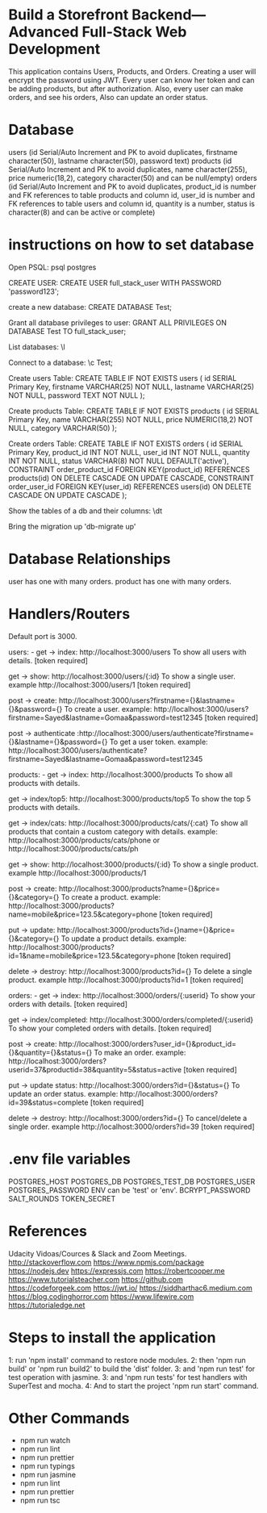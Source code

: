 # Build a Storefront Backend—Advanced Full-Stack Web Development

This application contains Users, Products, and Orders. Creating a user will encrypt the password using JWT. Every user can know her token and can be adding products, but after authorization. Also, every user can make orders, and see his orders, Also can update an order status.

# Database

users (id Serial/Auto Increment and PK to avoid duplicates, firstname character(50), lastname character(50), password text)
products (id Serial/Auto Increment and PK to avoid duplicates, name character(255), price numeric(18,2), category character(50) and can be null/empty)
orders (id Serial/Auto Increment and PK to avoid duplicates, 
product_id is number and FK references to table products and column id,
user_id is number and FK references to table users and column id,
quantity is a number,
status is character(8) and can be active or complete)

# instructions on how to set database

Open PSQL: psql postgres

CREATE USER: CREATE USER full_stack_user WITH PASSWORD 'password123';

create a new database: CREATE DATABASE Test;

Grant all database privileges to user: GRANT ALL PRIVILEGES ON DATABASE Test TO full_stack_user;

List databases: \l

Connect to a database: \c Test;

Create users Table: CREATE TABLE IF NOT EXISTS users 
(
	id SERIAL Primary Key, 
	firstname VARCHAR(25) NOT NULL, 
	lastname VARCHAR(25) NOT NULL, 
	password TEXT NOT NULL
);

Create products Table: CREATE TABLE IF NOT EXISTS products 
(
	id SERIAL Primary Key, 
	name VARCHAR(255) NOT NULL, 
	price NUMERIC(18,2) NOT NULL, 
	category VARCHAR(50)
);

Create orders Table: CREATE TABLE IF NOT EXISTS orders 
(
	id SERIAL Primary Key, 
	product_id INT NOT NULL, 
	user_id INT NOT NULL, 
	quantity INT NOT NULL, 
	status VARCHAR(8) NOT NULL DEFAULT('active'),
	CONSTRAINT order_product_id FOREIGN KEY(product_id) REFERENCES products(id) ON DELETE CASCADE ON UPDATE CASCADE,
	CONSTRAINT order_user_id FOREIGN KEY(user_id) REFERENCES users(id) ON DELETE CASCADE ON UPDATE CASCADE
);

Show the tables of a db and their columns: \dt

Bring the migration up 'db-migrate up'


# Database Relationships 

user has one with many orders.
product has one with many orders.

# Handlers/Routers

Default port is 3000.

users: -
get -> index: http://localhost:3000/users To show all users with details. [token required]

get -> show: http://localhost:3000/users/{:id} To show a single user. example http://localhost:3000/users/1 [token required]

post -> create: http://localhost:3000/users?firstname={}&lastname={}&password={} To create a user. example: http://localhost:3000/users?firstname=Sayed&lastname=Gomaa&password=test12345 [token required]

post -> authenticate :http://localhost:3000/users/authenticate?firstname={}&lastname={}&password={} To get a user token. example: http://localhost:3000/users/authenticate?firstname=Sayed&lastname=Gomaa&password=test12345


products: -
get -> index: http://localhost:3000/products To show all products with details.

get -> index/top5: http://localhost:3000/products/top5 To show the top 5 products with details.

get -> index/cats: http://localhost:3000/products/cats/{:cat} To show all products that contain a custom category with details. example: http://localhost:3000/products/cats/phone or http://localhost:3000/products/cats/ph

get -> show: http://localhost:3000/products/{:id} To show a single product. example http://localhost:3000/products/1

post -> create: http://localhost:3000/products?name={}&price={}&category={} To create a product. example: http://localhost:3000/products?name=mobile&price=123.5&category=phone [token required]

put -> update: http://localhost:3000/products?id={}name={}&price={}&category={} To update a product details. example: http://localhost:3000/products?id=1&name=mobile&price=123.5&category=phone [token required]

delete -> destroy: http://localhost:3000/products?id={} To delete a single product. example http://localhost:3000/products?id=1 [token required]


orders: -
get -> index: http://localhost:3000/orders/{:userid} To show your orders with details. [token required]

get -> index/completed: http://localhost:3000/orders/completed/{:userid} To show your completed orders with details. [token required]

post -> create: http://localhost:3000/orders?user_id={}&product_id={}&quantity={}&status={} To make an order. example: http://localhost:3000/orders?userid=37&productid=38&quantity=5&status=active [token required]

put -> update status: http://localhost:3000/orders?id={}&status={} To update an order status. example: http://localhost:3000/orders?id=39&status=complete [token required]

delete -> destroy: http://localhost:3000/orders?id={} To cancel/delete a single order. example http://localhost:3000/orders?id=39 [token required]


# .env file variables

POSTGRES_HOST
POSTGRES_DB
POSTGRES_TEST_DB
POSTGRES_USER
POSTGRES_PASSWORD
ENV can be 'test' or 'env'.
BCRYPT_PASSWORD
SALT_ROUNDS
TOKEN_SECRET

# References

Udacity Vidoas/Cources & Slack and Zoom Meetings.
http://stackoverflow.com
https://www.npmjs.com/package
https://nodejs.dev
https://expressjs.com
https://robertcooper.me
https://www.tutorialsteacher.com
https://github.com
https://codeforgeek.com
https://jwt.io/
https://siddharthac6.medium.com
https://blog.codinghorror.com
https://www.lifewire.com
https://tutorialedge.net

# Steps to install the application

1: run 'npm install' command to restore node modules.
2: then 'npm run build' or 'npm run build2' to build the 'dist' folder.
3: and 'npm run test' for test operation with jasmine.
3: and 'npm run tests' for test handlers with SuperTest and mocha.
4: And to start the project 'npm run start' command.

# Other Commands

-   npm run watch
-   npm run lint
-   npm run prettier
-   npm run typings
-   npm run jasmine
-   npm run lint
-   npm run prettier
-   npm run tsc
